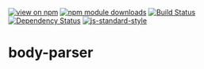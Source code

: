 [![view on npm](http://img.shields.io/npm/v/local-web-server-body-parser.svg)](https://www.npmjs.org/package/local-web-server-body-parser)
[![npm module downloads](http://img.shields.io/npm/dt/local-web-server-body-parser.svg)](https://www.npmjs.org/package/local-web-server-body-parser)
[![Build Status](https://travis-ci.org/local-web-server/body-parser.svg?branch=master)](https://travis-ci.org/local-web-server/body-parser)
[![Dependency Status](https://david-dm.org/local-web-server/body-parser.svg)](https://david-dm.org/local-web-server/body-parser)
[![js-standard-style](https://img.shields.io/badge/code%20style-standard-brightgreen.svg)](https://github.com/feross/standard)

# body-parser
